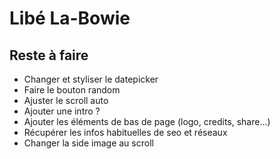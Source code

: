 # Libé La-Bowie

## Reste à faire

- Changer et styliser le datepicker
- Faire le bouton random
- Ajuster le scroll auto
- Ajouter une intro ?
- Ajouter les éléments de bas de page (logo, credits, share...)
- Récupérer les infos habituelles de seo et réseaux
- Changer la side image au scroll
